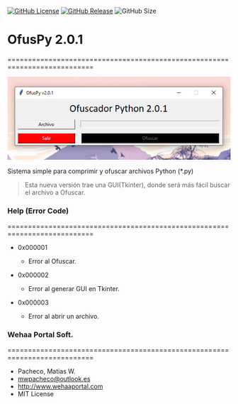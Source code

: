 [![GitHub License](https://img.shields.io/github/license/wehaaportal/OfusPy)](https://github.com/wehaaportal/OfusPy/blob/master/LICENSE) 
[![GitHub Release](https://img.shields.io/github/v/release/wehaaportal/OfusPy?include_prereleases)](https://github.com/wehaaportal/OfusPy/releases)
![GitHub Size](https://img.shields.io/github/repo-size/wehaaportal/OfusPy)

# OfusPy 2.0.1
===========================================================================

![OfusPy Captura](https://github.com/wehaaportal/OfusPy/blob/main/ofuspy2.png "OfusPy2.0.1")

Sistema simple para comprimir y ofuscar archivos Python (*.py)

> Esta nueva versión trae una GUI(Tkinter), donde será más fácil buscar el archivo a Ofuscar. 
> 

### Help (Error Code)
===========================================================================

- 0x000001
  - Error al Ofuscar.

- 0x000002
  - Error al generar GUI en Tkinter.
 
- 0x000003
  - Error al abrir un archivo.

### Wehaa Portal Soft.
===========================================================================
  - Pacheco, Matias W.
  - <mwpacheco@outlook.es>
  - http://www.wehaaportal.com
  - MIT License


